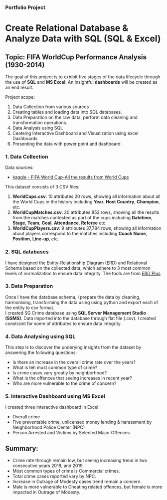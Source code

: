 ### Portfolio Project
# Create Relational Database & Analyze Data with SQL (SQL & Excel)
## Topic: FIFA WorldCup Performance Analysis (1930-2014)

The goal of this project is to exhibit five stages of the data lifecycle through the use of **SQL** and **MS Excel**. An insightful **dashboards** will be created as an end result.

Project scope:
1. Data Collection from various sources
2. Creating tables and loading data into SQL databases. 
3. Data Preparation on the raw data, perform data cleaning and transformation operations.
4. Data Analysis using SQL
5. Ceateing Interactive Dashboard and Visualization using excel Dashboards
6. Presenting the data with power point and dashboard

### 1. Data Collection
Data sources:
- [kaggle - FIFA World Cup-All the results from World Cups ](https://www.kaggle.com/abecklas/fifa-world-cup)<br>

This dataset consists of 3 CSV files: 
1. **WorldCups.csv**: 10 attributes 20 rows, showing all information about all the World Cups in the history including **Year**, **Host Country**, **Champion**, etc.
2. **WorldCupMatches.csv**: 20 attributes 852 rows, showing all the results from the matches contested as part of the cups including **Datetime**, **Stage**, **Team**, **Goal**, **Attendance**, **Referee** etc.
3. **WorldCupPlayers.csv**: 9 attributes 37,784 rows, showing all information about players correspond to the matches including **Coach Name**, **Position**, **Line-up**, etc.

### 2. SQL databases
I have designed the Entity-Relationship Diagram (ERD) and Relational Schema based on the collected data, which adhere to 3 most common levels of normalization to ensure data integrity. The tools are from [ERD Plus](https://erdplus.com/).


### 3. Data Preparation
Once I have the database schema, I prepare the data by cleaning, harmonising, transforming the data using using python and export each of the entity to csv format.  
I created SG Crime database using **SQL Server Management Studio (SSMS)**. 
Data imported into the database through flat file (.csv). 
I created constraint for some of attributes to ensure data integrity.

### 4. Data Analysing using SQL
This step is to discover the underying insights from the dataset by answering the following questions:
- Is there an increase in the overall crime rate over the years?
- What is teh most common type of crime?
- Is crime cases vary greatly by neighborhood?
- What is the offences that seeing increases in recent year?
- Who are more vulnerable to the crime of concern?

### 5. Interactive Dashboard using MS Excel
I created three interactive dashboard in Excel:
- Overall crime
- Five preventable crime, unlicensed money lending & harassment by Neighborhood Police Center (NPC)
- Person Arrested and Victims by Selected Major Offences

## Summary:
- Crime rate through remain low, but seeing increasing trend in two consecutive years 2018, and 2019.
- Most common types of crime is Commercial crimes.
- Total crime cases reported vary by NPC. 
- Increase in Outrage of Modesty cases trend remain a concern.
- Male is more vulnerable to Cheating related offences, but female is more impacted in Outrage of Modesty.


```python

```

